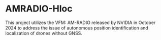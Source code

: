 # AMRADIO-Hloc
This project utilizes the VFM: AM-RADIO released by NVIDIA in October 2024 to address the issue of autonomous position identification and localization of drones without GNSS.
